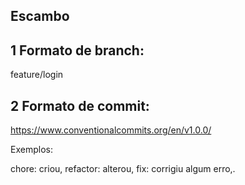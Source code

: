 ## Escambo

## 1 Formato de branch:

feature/login

## 2 Formato de commit:

https://www.conventionalcommits.org/en/v1.0.0/

Exemplos:

chore: criou,
refactor: alterou,
fix: corrigiu algum erro,.
